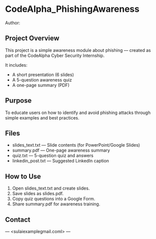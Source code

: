 # CodeAlpha_PhishingAwareness
Author: <sulaiman>

## Project Overview
This project is a simple awareness module about phishing — created as part of the CodeAlpha Cyber Security Internship.

It includes:
- A short presentation (6 slides)
- A 5-question awareness quiz
- A one-page summary (PDF)

## Purpose
To educate users on how to identify and avoid phishing attacks through simple examples and best practices.

## Files
- slides_text.txt — Slide contents (for PowerPoint/Google Slides)
- summary.pdf — One-page awareness summary
- quiz.txt — 5-question quiz and answers
- linkedin_post.txt — Suggested LinkedIn caption

## How to Use
1. Open slides_text.txt and create slides.
2. Save slides as slides.pdf.
3. Copy quiz questions into a Google Form.
4. Share summary.pdf for awareness training.

## Contact
<sulaiman> — <sulaiexamplegmail.coml> — <mobile>

